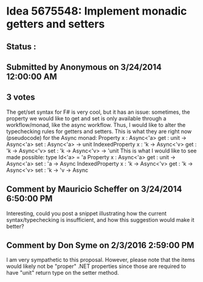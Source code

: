 # Idea 5675548: Implement monadic getters and setters #

## Status : 

## Submitted by Anonymous on 3/24/2014 12:00:00 AM

## 3 votes

The get/set syntax for F# is very cool, but it has an issue: sometimes, the property we would like to get and set is only available through a workflow/monad, like the async workflow.
Thus, I would like to alter the typechecking rules for getters and setters. This is what they are right now (pseudocode) for the Async monad:
Property x : Async<'a>
get : unit -> Async<'a>
set : Async<'a> -> unit
IndexedProperty x : 'k -> Async<'v>
get : 'k -> Async<'v>
set : 'k -> Async<'v> -> 'unit
This is what I would like to see made possible:
type Id<'a> = 'a
Property x : Async<'a>
get : unit -> Async<'a>
set : 'a -> Async<unit>
IndexedProperty x : 'k -> Async<'v>
get : 'k -> Async<'v>
set : 'k -> 'v -> Async<unit>




## Comment by Mauricio Scheffer on 3/24/2014 6:50:00 PM

Interesting, could you post a snippet illustrating how the current syntax/typechecking is insufficient, and how this suggestion would make it better?

## Comment by Don Syme on 2/3/2016 2:59:00 PM

I am very sympathetic to this proposal. However, please note that the items would likely not be "proper" .NET properties since those are required to have "unit" return type on the setter method.

